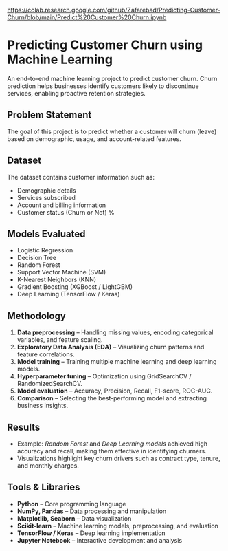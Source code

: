 https://colab.research.google.com/github/Zafarebad/Predicting-Customer-Churn/blob/main/Predict%20Customer%20Churn.ipynb

# Predicting Customer Churn using Machine Learning

An end-to-end machine learning project to predict customer churn. Churn prediction helps businesses identify customers likely to discontinue services, enabling proactive retention strategies.

## Problem Statement
The goal of this project is to predict whether a customer will churn (leave) based on demographic, usage, and account-related features.

## Dataset
The dataset contains customer information such as:
- Demographic details  
- Services subscribed  
- Account and billing information  
- Customer status (Churn or Not)  %

## Models Evaluated
- Logistic Regression  
- Decision Tree  
- Random Forest  
- Support Vector Machine (SVM)  
- K-Nearest Neighbors (KNN)  
- Gradient Boosting (XGBoost / LightGBM)  
- Deep Learning (TensorFlow / Keras)  

## Methodology
1. **Data preprocessing** – Handling missing values, encoding categorical variables, and feature scaling.  
2. **Exploratory Data Analysis (EDA)** – Visualizing churn patterns and feature correlations.  
3. **Model training** – Training multiple machine learning and deep learning models.  
4. **Hyperparameter tuning** – Optimization using GridSearchCV / RandomizedSearchCV.  
5. **Model evaluation** – Accuracy, Precision, Recall, F1-score, ROC-AUC.  
6. **Comparison** – Selecting the best-performing model and extracting business insights.  

## Results
- Example: *Random Forest* and *Deep Learning models* achieved high accuracy and recall, making them effective in identifying churners.  
- Visualizations highlight key churn drivers such as contract type, tenure, and monthly charges.  

## Tools & Libraries
- **Python** – Core programming language  
- **NumPy, Pandas** – Data processing and manipulation  
- **Matplotlib, Seaborn** – Data visualization  
- **Scikit-learn** – Machine learning models, preprocessing, and evaluation  
- **TensorFlow / Keras** – Deep learning implementation  
- **Jupyter Notebook** – Interactive development and analysis  
